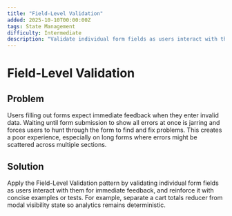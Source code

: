 ```yaml
---
title: "Field-Level Validation"
added: 2025-10-10T00:00:00Z
tags: State Management
difficulty: Intermediate
description: "Validate individual form fields as users interact with them for immediate feedback."
---
```

# Field-Level Validation

## Problem

Users filling out forms expect immediate feedback when they enter invalid data. Waiting until form submission to show all errors at once is jarring and forces users to hunt through the form to find and fix problems. This creates a poor experience, especially on long forms where errors might be scattered across multiple sections.

## Solution

Apply the Field-Level Validation pattern by validating individual form fields as users interact with them for immediate feedback, and reinforce it with concise examples or tests. For example, separate a cart totals reducer from modal visibility state so analytics remains deterministic.
